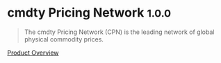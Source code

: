 # cmdty Pricing Network <small>1.0.0</small>

> The cmdty Pricing Network (CPN) is the leading network of global physical commodity prices. 

[Product Overview](/content/overview)

